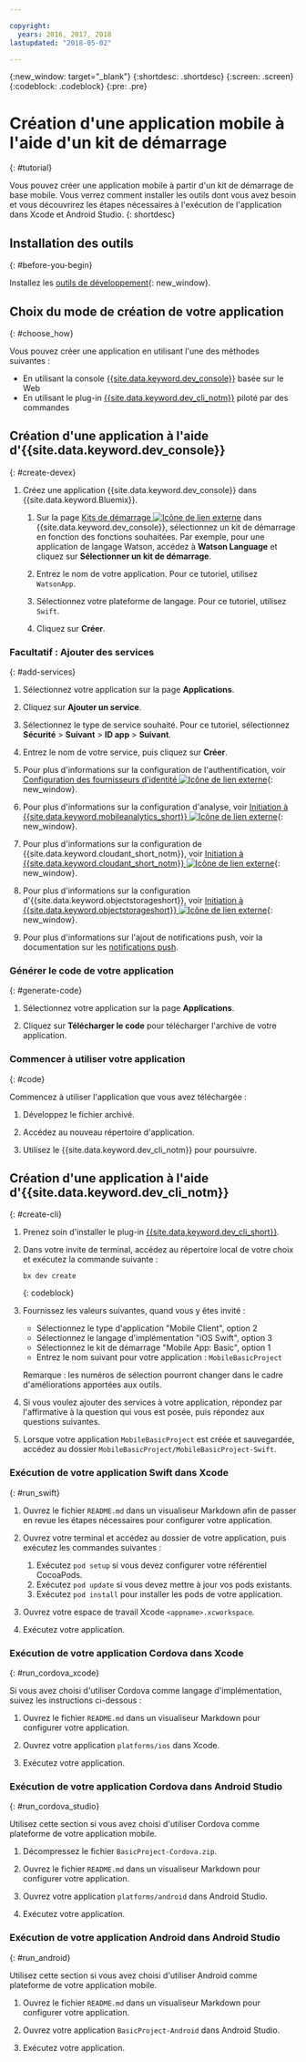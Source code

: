 ```yaml
---

copyright:
  years: 2016, 2017, 2018
lastupdated: "2018-05-02"

---
```


{:new_window: target="_blank"}
{:shortdesc: .shortdesc}
{:screen: .screen}
{:codeblock: .codeblock}
{:pre: .pre}

# Création d'une application mobile à l'aide d'un kit de démarrage
{: #tutorial}

Vous pouvez créer une application mobile à partir d'un kit de démarrage de base mobile. Vous verrez comment installer les outils dont vous avez besoin et vous découvrirez les étapes nécessaires à l'exécution de l'application dans Xcode et Android Studio.
{: shortdesc}

## Installation des outils
{: #before-you-begin}

Installez les [outils de développement](/docs/cli/idt/index.html#create){: new_window}.

## Choix du mode de création de votre application
{: #choose_how}

Vous pouvez créer une application en utilisant l'une des méthodes suivantes :
- En utilisant la console [{{site.data.keyword.dev_console}}](#create-devex) basée sur le Web
- En utilisant le plug-in [{{site.data.keyword.dev_cli_notm}}](#create-cli) piloté par des commandes

## Création d'une application à l'aide d'{{site.data.keyword.dev_console}}
{: #create-devex}

1. Créez une application {{site.data.keyword.dev_console}} dans {{site.data.keyword.Bluemix}}.

    1. Sur la page [Kits de démarrage ![Icône de lien externe](../../icons/launch-glyph.svg "Icône de lien externe")](https://console.ng.bluemix.net/developer/appservice/starter-kits/) dans {{site.data.keyword.dev_console}}, sélectionnez un kit de démarrage en fonction des fonctions souhaitées. Par exemple, pour une application de langage Watson, accédez à **Watson Language** et cliquez sur **Sélectionner un kit de démarrage**.

    2. Entrez le nom de votre application. Pour ce tutoriel, utilisez `WatsonApp`.   

    3. Sélectionnez votre plateforme de langage. Pour ce tutoriel, utilisez `Swift`.

    4. Cliquez sur **Créer**.

### Facultatif : Ajouter des services
{: #add-services}

1. Sélectionnez votre application sur la page **Applications**.

2. Cliquez sur **Ajouter un service**.

3. Sélectionnez le type de service souhaité. Pour ce tutoriel, sélectionnez **Sécurité** > **Suivant** > **ID app** > **Suivant**.

4. Entrez le nom de votre service, puis cliquez sur **Créer**.

5. Pour plus d'informations sur la configuration de l'authentification, voir [Configuration des fournisseurs d'identité ![Icône de lien externe](../../icons/launch-glyph.svg "Icône de lien externe")](/docs/services/appid/identity-providers.html){: new_window}.

6. Pour plus d'informations sur la configuration d'analyse, voir [Initiation à {{site.data.keyword.mobileanalytics_short}} ![Icône de lien externe](../../icons/launch-glyph.svg "Icône de lien externe")](/docs/services/mobileanalytics/index.html){: new_window}.

7. Pour plus d'informations sur la configuration de {{site.data.keyword.cloudant_short_notm}}, voir [Initiation à {{site.data.keyword.cloudant_short_notm}} ![Icône de lien externe](../../icons/launch-glyph.svg "Icône de lien externe")](/docs/services/Cloudant/index.html){: new_window}.

8. Pour plus d'informations sur la configuration d'{{site.data.keyword.objectstorageshort}}, voir [Initiation à {{site.data.keyword.objectstorageshort}} ![Icône de lien externe](../../icons/launch-glyph.svg "Icône de lien externe")](/docs/services/ObjectStorage/index.html){: new_window}.

9. Pour plus d'informations sur l'ajout de notifications push, voir la documentation sur les [notifications push](/docs/services/mobilepush/c_overview_push.html#overview-push).

### Générer le code de votre application
{: #generate-code}

1. Sélectionnez votre application sur la page **Applications**.

2. Cliquez sur **Télécharger le code** pour télécharger l'archive de votre application. 

### Commencer à utiliser votre application
{: #code}

Commencez à utiliser l'application que vous avez téléchargée :

1. Développez le fichier archivé.

2. Accédez au nouveau répertoire d'application. 

3. Utilisez le {{site.data.keyword.dev_cli_notm}} pour poursuivre.


## Création d'une application à l'aide d'{{site.data.keyword.dev_cli_notm}}
{: #create-cli}

1. Prenez soin d'installer le plug-in [{{site.data.keyword.dev_cli_short}}](/docs/cli/idt/index.html).

2. Dans votre invite de terminal, accédez au répertoire local de votre choix et exécutez la commande suivante :

	```
	bx dev create
	```
	{: codeblock}

3. Fournissez les valeurs suivantes, quand vous y êtes invité :

	* Sélectionnez le type d'application "Mobile Client", option 2
	* Sélectionnez le langage d'implémentation "iOS Swift", option 3
	* Sélectionnez le kit de démarrage "Mobile App: Basic", option 1
	* Entrez le nom suivant pour votre application : `MobileBasicProject`

    Remarque : les numéros de sélection pourront changer dans le cadre d'améliorations apportées aux outils.

4. Si vous voulez ajouter des services à votre application, répondez par l'affirmative à la question qui vous est posée, puis répondez aux questions suivantes.

5. Lorsque votre application `MobileBasicProject` est créée et sauvegardée, accédez au dossier `MobileBasicProject/MobileBasicProject-Swift`.

### Exécution de votre application Swift dans Xcode
{: #run_swift}

1. Ouvrez le fichier `README.md` dans un visualiseur Markdown afin de passer en revue les étapes nécessaires pour configurer votre application. 

2. Ouvrez votre terminal et accédez au dossier de votre application, puis exécutez les commandes suivantes :
    1. Exécutez `pod setup` si vous devez configurer votre référentiel CocoaPods.
    2. Exécutez `pod update` si vous devez mettre à jour vos pods existants.
    3. Exécutez `pod install` pour installer les pods de votre application. 

3. Ouvrez votre espace de travail Xcode `<appname>.xcworkspace`.

4. Exécutez votre application.

### Exécution de votre application Cordova dans Xcode
{: #run_cordova_xcode}

Si vous avez choisi d'utiliser Cordova comme langage d'implémentation, suivez les instructions ci-dessous :

1. Ouvrez le fichier `README.md` dans un visualiseur Markdown pour configurer votre application. 

2. Ouvrez votre application `platforms/ios` dans Xcode.

3. Exécutez votre application.

### Exécution de votre application Cordova dans Android Studio
{: #run_cordova_studio}

Utilisez cette section si vous avez choisi d'utiliser Cordova comme plateforme de votre application mobile.

1. Décompressez le fichier `BasicProject-Cordova.zip`.

2. Ouvrez le fichier `README.md` dans un visualiseur Markdown pour configurer votre application. 

3. Ouvrez votre application `platforms/android` dans Android Studio.

4. Exécutez votre application.

### Exécution de votre application Android dans Android Studio
{: #run_android}

Utilisez cette section si vous avez choisi d'utiliser Android comme plateforme de votre application mobile.

1. Ouvrez le fichier `README.md` dans un visualiseur Markdown pour configurer votre application. 

2. Ouvrez votre application `BasicProject-Android` dans Android Studio.

3. Exécutez votre application.
